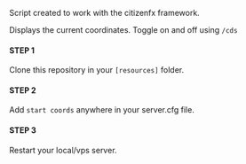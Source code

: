 Script created to work with the citizenfx framework.

Displays the current coordinates. 
Toggle on and off using ```/cds```

#### STEP 1
 Clone this repository in your ```[resources]``` folder.
#### STEP 2
 Add ```start coords``` anywhere in your server.cfg file.
#### STEP 3
 Restart your local/vps server.
